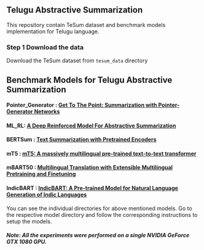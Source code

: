 ## Telugu Abstractive Summarization
This repository contain TeSum dataset and benchmark models implementation for Telugu language.


### Step 1 Download the data
Download the TeSum dataset from ```tesum_data``` directory


## Benchmark Models for Telugu Abstractive Summarization

#### Pointer_Generator : [ Get To The Point: Summarization with Pointer-Generator Networks ](https://arxiv.org/pdf/1704.04368.pdf)
#### ML_RL: [A Deep Reinforced Model For Abstractive Summarization ](https://arxiv.org/pdf/1705.04304.pdf)
#### BERTSum : [Text Summarization with Pretrained Encoders](https://arxiv.org/pdf/1908.08345.pdf)
#### mT5 : [mT5: A massively multilingual pre-trained text-to-text transformer](https://arxiv.org/pdf/2010.11934.pdf)
#### mBART50 : [Multilingual Translation with Extensible Multilingual Pretraining and Finetuning](https://arxiv.org/pdf/2008.00401.pdf)
#### IndicBART : [IndicBART: A Pre-trained Model for Natural Language Generation of Indic Languages](https://arxiv.org/pdf/2109.02903.pdf)


You can see the individual directories for above mentioned models. Go to the respective model directory and follow the corresponding instructions to setup the models.

##### Note:  All the experiments were performed on a single NVIDIA GeForce GTX 1080 GPU.

	
